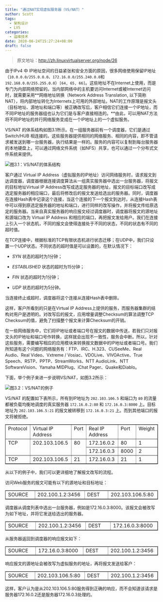 ```yaml
---
title: "通过NAT实现虚拟服务器（VS/NAT）"
author: Scott
tags:
  - 架构设计
  - LVS
categories:
  - 运维技术
date: 2020-06-24T15:27:24+08:00
draft: false
---
```


> 原文地址：http://zh.linuxvirtualserver.org/node/26

由于IPv4 中 IP地址空间的日益紧张和安全方面的原因，很多网络使用保留IP地址（`10.0.0.0/255.0.0.0`、`172.16.0.0/255.240.0.0`和`192.168.0.0/255.255.0.0`）`[64, 65, 66]`。这些地址不在Internet上使用，而是专门为内部网络预留的。当内部网络中的主机要访问Internet或被Internet访问时，就需要采用**网络地址转换（Network Address Translation, 以下简称NAT），将内部地址转化为Internets上可用的外部地址。NAT的工作原理是报文头（目标地址、源地址和端口等）被正确改写后，客户相信它们连接一个IP地址，而不同IP地址的服务器组也认为它们是与客户直接相连的。**由此，可以用NAT方法将不同IP地址的并行网络服务变成在一个IP地址上的一个虚拟服务。

VS/NAT 的体系结构如图3.1所示。在一组服务器前有一个调度器，它们是通过 Switch/HUB 相连接的。这些服务器提供相同的网络服务、相同的内容，即不管请求被发送到哪一台服务器，执行结果是一样的。服务的内容可以复制到每台服务器的本地硬盘上，可以通过网络文件系统（如NFS）共享，也可以通过一个分布式文件系统来提供。

![图3.1：VS/NAT的体系结构](https://blog-1252438081.cos.ap-shanghai.myqcloud.com/img/vs-nat.jpg)

客户通过 Virtual IP Address（虚拟服务的IP地址）访问网络服务时，请求报文到达调度器，调度器根据连接调度算法从一组真实服务器中选出一台服务器，将报文的目标地址Virtual IP Address改写成选定服务器的地址，报文的目标端口改写成选定服务器的相应端口，最后将修改后的报文发送给选出的服务器。同时，调度器在连接Hash表中记录这个连接，当这个连接的下一个报文到达时，从连接Hash表中可以得到原选定服务器的地址和端口，进行同样的改写操作，并将报文传给原选定的服务器。当来自真实服务器的响应报文经过调度器时，调度器将报文的源地址和源端口改为 Virtual IP Address 和相应的端口，再把报文发给用户。我们在连接上引入一个状态机，不同的报文会使得连接处于不同的状态，不同的状态有不同的超时值。

在TCP连接中，根据标准的TCP有限状态机进行状态迁移；在UDP中，我们只设置一个UDP状态。不同状态的超时值是可以设置的，在默认情况下：

* *SYN* 状态的超时为1分钟；

* *ESTABLISHED* 状态的超时为15分钟；

* *FIN* 状态的超时为1分钟；

* *UDP* 状态的超时为5分钟。


当连接终止或超时，调度器将这个连接从连接Hash表中删除。



这样，客户所看到的只是在Virtual IP Address上提供的服务，而服务器集群的结构对用户是透明的。对改写后的报文，应用增量调整Checksum的算法调整TCP Checksum的值，避免了扫描整个报文来计算Checksum的开销。

在一些网络服务中，它们将IP地址或者端口号在报文的数据中传送，若我们只对报文头的IP地址和端口号作转换，这样就会出现不一致性，服务会中断。所以，针对这些服务，需要编写相应的应用模块来转换报文数据中的IP地址或者端口号。我们所知道有这个问题的网络服务有：FTP、IRC、H.323、CUSeeMe、Real Audio、Real Video、Vxtreme / Vosiac、VDOLive、VIVOActive、True Speech、RSTP、PPTP、StreamWorks、NTT AudioLink、NTT SoftwareVision、Yamaha MIDPlug、iChat Pager、Quake和Diablo。



下面，举个例子来进一步说明VS/NAT，如图3.2所示：

![图3.2：VS/NAT的例子](https://blog-1252438081.cos.ap-shanghai.myqcloud.com/img/vs-nat-example.jpg)

VS/NAT 的配置如下表所示，所有到IP地址为 `202.103.106.5` 和端口为 `80` 的流量都被负载均衡地调度的真实服务器 `172.16.0.2:80` 和 `172.16.0.3:8000` 上。目标地址为 `202.103.106.5:21` 的报文被转移到 `172.16.0.3:21` 上。而到其他端口的报文将被拒绝。

<table border="1" cellpadding="0" cellspacing="0">
<tbody><tr><td valign="top" width="103"> Protocol </td>
<td valign="top" width="173"> Virtual IP Address </td>
<td valign="top" width="58"> Port </td>
<td valign="top" width="167"> Real IP Address </td>
<td valign="top" width="58"> Port </td>
<td valign="top" width="84"> Weight </td>
</tr><tr><td rowspan="2" valign="top" width="103"> TCP </td>
<td rowspan="2" valign="top" width="173"> 202.103.106.5 </td>
<td rowspan="2" valign="top" width="58"> 80 </td>
<td valign="top" width="167"> 172.16.0.2 </td>
<td valign="top" width="58"> 80 </td>
<td valign="top" width="84"> 1 </td>
</tr><tr><td valign="top" width="167"> 172.16.0.3 </td>
<td valign="top" width="58"> 8000 </td>
<td valign="top" width="84"> 2 </td>
</tr><tr><td valign="top" width="103"> TCP </td>
<td valign="top" width="173"> 202.103.106.5 </td>
<td valign="top" width="58"> 21 </td>
<td valign="top" width="167"> 172.16.0.3 </td>
<td valign="top" width="58"> 21 </td>
<td valign="top" width="84"> 1 </td>
</tr></tbody></table>
从以下的例子中，我们可以更详细地了解报文改写的流程。

访问Web服务的报文可能有以下的源地址和目标地址：

<table border="1" cellpadding="0" cellspacing="0"><tbody><tr><td valign="top" width="149"> SOURCE </td>
<td valign="top" width="175"> 202.100.1.2:3456 </td>
<td valign="top" width="158"> DEST </td>
<td valign="top" width="166"> 202.103.106.5:80 </td>
</tr></tbody></table>
调度器从调度列表中选出一台服务器，例如是172.16.0.3:8000。该报文会被改写为如下地址，并将它发送给选出的服务器。

<table border="1" cellpadding="0" cellspacing="0"><tbody><tr><td valign="top" width="149"> SOURCE </td>
<td valign="top" width="175"> 202.100.1.2:3456 </td>
<td valign="top" width="158"> DEST </td>
<td valign="top" width="166"> 172.16.0.3:8000 </td>
</tr></tbody></table>
从服务器返回到调度器的响应报文如下：

<table border="1" cellpadding="0" cellspacing="0"><tbody><tr><td valign="top" width="149"> SOURCE </td>
<td valign="top" width="175"> 172.16.0.3:8000 </td>
<td valign="top" width="158"> DEST </td>
<td valign="top" width="166"> 202.100.1.2:3456 </td>
</tr></tbody></table>
响应报文的源地址会被改写为虚拟服务的地址，再将报文发送给客户：

<table border="1" cellpadding="0" cellspacing="0"><tbody><tr><td valign="top" width="149"> SOURCE </td>
<td valign="top" width="175"> 202.103.106.5:80 </td>
<td valign="top" width="158"> DEST </td>
<td valign="top" width="166"> 202.100.1.2:3456 </td>
</tr></tbody></table>
这样，客户认为是从202.103.106.5:80服务得到正确的响应，而不会知道该请求是服务器172.16.0.2还是服务器172.16.0.3处理的。